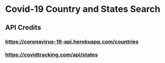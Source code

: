 # Covid-19 Country and States Search

## API Credits
### https://coronavirus-19-api.herokuapp.com/countries
### https://covidtracking.com/api/states
